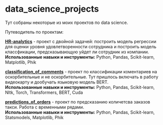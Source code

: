 # data_science_projects
Тут собраны некоторые из моих проектов по data science.

Путеводитель по проектам: 

[**HR-analytics**]([url](https://github.com/eggggr/data_science_projects/tree/main/HR-analytics)) - проект с двойной задачей: построить модель регрессии для оценки уровня удовлетворенности сотрудника и построить модель классфикации, предсказывающую уйдет ли сотрудник из компании.<br />
**Использованные навыки и инструменты:** Python, Pandas, Scikit-learn, Matplotlib, Phik

[**classification_of_comments**]([url](https://github.com/eggggr/data_science_projects/tree/main/classification_of_comments)) - проект по классификации коментариев на оскорбительные и не оскорбительные. Тут пришлось включать в работу видеокарту и дообучать языковую модель BERT. <br />
**Использованные навыки и инструменты:** Python, Pandas, Scikit-learn, Nltk, Torch, Transformers, BERT, Cuda

[**predictions_of_orders**]([url](https://github.com/eggggr/data_science_projects/tree/main/predictions_of_orders)) - проект по предсказанию количетсва заказов такси. Работа с временными рядами. <br />
**Использованные навыки и инструменты:** Python, Pandas, Scikit-learn, Statsmodels, Matplotlib, Phik

